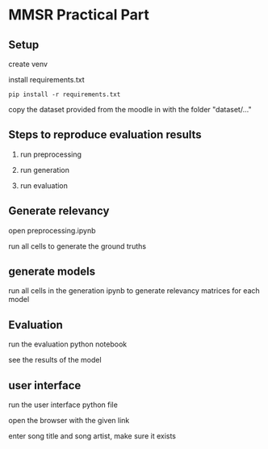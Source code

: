 # MMSR Practical Part

## Setup

create venv

install requirements.txt

```shell
pip install -r requirements.txt
```

copy the dataset provided from the moodle in with the folder "dataset/..."

## Steps to reproduce evaluation results

1. run preprocessing

2. run generation

3. run evaluation

## Generate relevancy

open preprocessing.ipynb

run all cells to generate the ground truths

## generate models

run all cells in the generation ipynb to generate relevancy matrices for each model

## Evaluation

run the evaluation python notebook

see the results of the model

## user interface

run the user interface python file

open the browser with the given link

enter song title and song artist, make sure it exists
